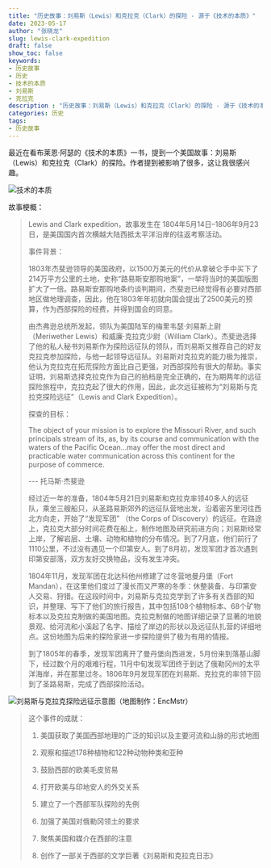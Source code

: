 ```yaml
---
title: "历史故事：刘易斯（Lewis）和克拉克（Clark）的探险 - 源于《技术的本质》"
date: 2023-05-17
author: "张晓龙"
slug: lewis-clark-expedition
draft: false
show_toc: false
keywords:
- 历史故事
- 历史
- 技术的本质
- 刘易斯
- 克拉克
description : "历史故事：刘易斯（Lewis）和克拉克（Clark）的探险 - 源于《技术的本质》"
categories: 历史
tags: 
- 历史故事
---
```


最近在看布莱恩·阿瑟的《技术的本质》一书，提到一个美国故事：刘易斯（Lewis）和克拉克（Clark）的探险。作者提到被影响了很多，这让我很感兴趣。

![技术的本质](https://media.techwhims.com/techwhims/2023/2023-05-17-20-48-35.png)

故事梗概：

> Lewis and Clark expedition，故事发生在 1804年5月14日–1806年9月23日，是美国国内首次横越大陆西抵太平洋沿岸的往返考察活动。
>
> 事件背景：
> 
> 1803年杰斐逊领导的美国政府，以1500万美元的代价从拿破仑手中买下了214万平方公里的土地，史称“路易斯安那购地案”，一举将当时的美国版图扩大了一倍。路易斯安那购地条约谈判期间，杰斐逊已经觉得有必要对西部地区做地理调查，因此，他在1803年年初就向国会提出了2500美元的预算，作为西部探险的经费，并得到国会的同意。
>
> 由杰弗逊总统所发起，领队为美国陆军的梅里韦瑟·刘易斯上尉（Meriwether Lewis）和威廉·克拉克少尉（William Clark）。杰斐逊选择了他的私人秘书刘易斯作为探险远征队的领队，而刘易斯又推荐自己的好友克拉克参加探险，与他一起领导远征队。刘易斯对克拉克的能力极为推崇，他认为克拉克在拓荒探险方面比自己更强，对西部探险有很大的帮助。事实证明，刘易斯选择克拉克作为自己的拍档是完全正确的，在为期两年的远征探险旅程中，克拉克起了很大的作用，因此，此次远征被称为“刘易斯与克拉克探险远征”（Lewis and Clark Expedition）。
>
> 探查的目标：
> 
> The object of your mission is to explore the Missouri River, and such principals stream of its, as, by its course and communication with the waters of the Pacific Ocean...may offer the most direct and practicable water communication across this continent for the purpose of commerce.
> 
> --- 托马斯·杰斐逊
>
> 经过近一年的准备，1804年5月21日刘易斯和克拉克率领40多人的远征队，乘坐三艘船只，从圣路易斯郊外的远征队营地出发，沿着密苏里河往西北方向走，开始了“发现军团” （the Corps of Discovery）的远征。在路途上，克拉克大部分时间花费在船上，制作地图及研究前进方向；刘易斯经常上岸，了解岩层、土壤、动物和植物的分布情况。到了7月底，他们前行了1110公里，不过没有遇见一个印第安人。到了8月初，发现军团才首次遇到印第安部落，双方友好交换物品，没有发生冲突。
>
> 1804年11月，发现军团在北达科他州修建了过冬营地曼丹堡（Fort Mandan），在这里他们度过了漫长而又严寒的冬季：休整装备、与印第安人交易、狩猎。在这段时间中，刘易斯与克拉克学到了许多有关西部的知识，并整理、写下了他们的旅行报告，其中包括108个植物标本、68个矿物标本以及克拉克制做的美国地图。克拉克制做的地图详细记录了显著的地貌景观、给河流和小溪起了名字、描绘了岸边的形状以及远征队扎营的详细地点。这份地图为后来的探险家进一步探险提供了极为有用的情报。
> 
> 到了1805年的春季，发现军团离开了曼丹堡向西进发，5月份来到落基山脚下，经过数个月的艰难行程，11月中旬发现军团终于到达了俄勒冈州的太平洋海岸，并在那里过冬。1806年9月发现军团在刘易斯、克拉克的率领下回到了圣路易斯，完成了西部探险活动。
>

![刘易斯与克拉克探险远征示意图（地图制作：EncMstr）](https://media.techwhims.com/techwhims/2023/2023-05-17-21-04-51.png)

> 这个事件的成就：
> 
> 1. 美国获取了美国西部地理的广泛的知识以及主要河流和山脉的形式地图
> 
> 2. 观察和描述178种植物和122种动物种类和亚种
> 
> 3. 鼓励西部的欧美毛皮贸易
> 
> 4. 打开欧美与印地安人的外交关系
> 
> 5. 建立了一个西部军队探险的先例
> 
> 6. 加强了美国对俄勒冈领土的要求
> 
> 7. 聚焦美国和媒介在西部的注意
> 
> 8. 创作了一部关于西部的文学巨著《刘易斯和克拉克日志》 

[1^]: [lewisandclarkjournals](https://web.archive.org/web/20050824195704/http://lewisandclarkjournals.unl.edu/v02.appendix.a.html)

[2^]: [维基百科](https://zh.wikipedia.org/wiki/%E5%88%98%E6%98%93%E6%96%AF%E4%B8%8E%E5%85%8B%E6%8B%89%E5%85%8B%E8%BF%9C%E5%BE%81)

[3^]: [历史故事23：刘易斯和克拉克的探险](https://share.america.gov/zh-hans/americanhistory23/)
